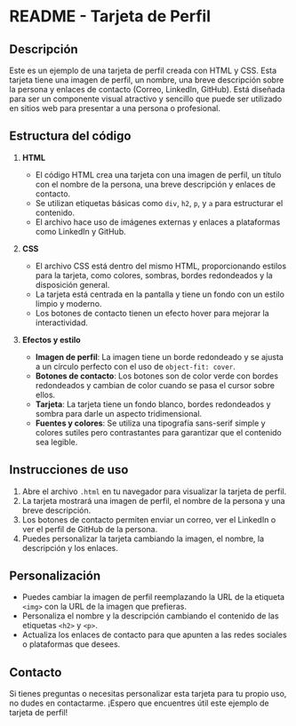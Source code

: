 # README - Tarjeta de Perfil

## Descripción
Este es un ejemplo de una tarjeta de perfil creada con HTML y CSS. Esta tarjeta tiene una imagen de perfil, un nombre, una breve descripción sobre la persona y enlaces de contacto (Correo, LinkedIn, GitHub). Está diseñada para ser un componente visual atractivo y sencillo que puede ser utilizado en sitios web para presentar a una persona o profesional.

## Estructura del código

1. **HTML**
   - El código HTML crea una tarjeta con una imagen de perfil, un título con el nombre de la persona, una breve descripción y enlaces de contacto.
   - Se utilizan etiquetas básicas como `div`, `h2`, `p`, y `a` para estructurar el contenido.
   - El archivo hace uso de imágenes externas y enlaces a plataformas como LinkedIn y GitHub.

2. **CSS**
   - El archivo CSS está dentro del mismo HTML, proporcionando estilos para la tarjeta, como colores, sombras, bordes redondeados y la disposición general.
   - La tarjeta está centrada en la pantalla y tiene un fondo con un estilo limpio y moderno.
   - Los botones de contacto tienen un efecto hover para mejorar la interactividad.

3. **Efectos y estilo**
   - **Imagen de perfil**: La imagen tiene un borde redondeado y se ajusta a un círculo perfecto con el uso de `object-fit: cover`.
   - **Botones de contacto**: Los botones son de color verde con bordes redondeados y cambian de color cuando se pasa el cursor sobre ellos.
   - **Tarjeta**: La tarjeta tiene un fondo blanco, bordes redondeados y sombra para darle un aspecto tridimensional.
   - **Fuentes y colores**: Se utiliza una tipografía sans-serif simple y colores sutiles pero contrastantes para garantizar que el contenido sea legible.

## Instrucciones de uso

1. Abre el archivo `.html` en tu navegador para visualizar la tarjeta de perfil.
2. La tarjeta mostrará una imagen de perfil, el nombre de la persona y una breve descripción.
3. Los botones de contacto permiten enviar un correo, ver el LinkedIn o ver el perfil de GitHub de la persona.
4. Puedes personalizar la tarjeta cambiando la imagen, el nombre, la descripción y los enlaces.

## Personalización

- Puedes cambiar la imagen de perfil reemplazando la URL de la etiqueta `<img>` con la URL de la imagen que prefieras.
- Personaliza el nombre y la descripción cambiando el contenido de las etiquetas `<h2>` y `<p>`.
- Actualiza los enlaces de contacto para que apunten a las redes sociales o plataformas que desees.

## Contacto

Si tienes preguntas o necesitas personalizar esta tarjeta para tu propio uso, no dudes en contactarme. ¡Espero que encuentres útil este ejemplo de tarjeta de perfil!

